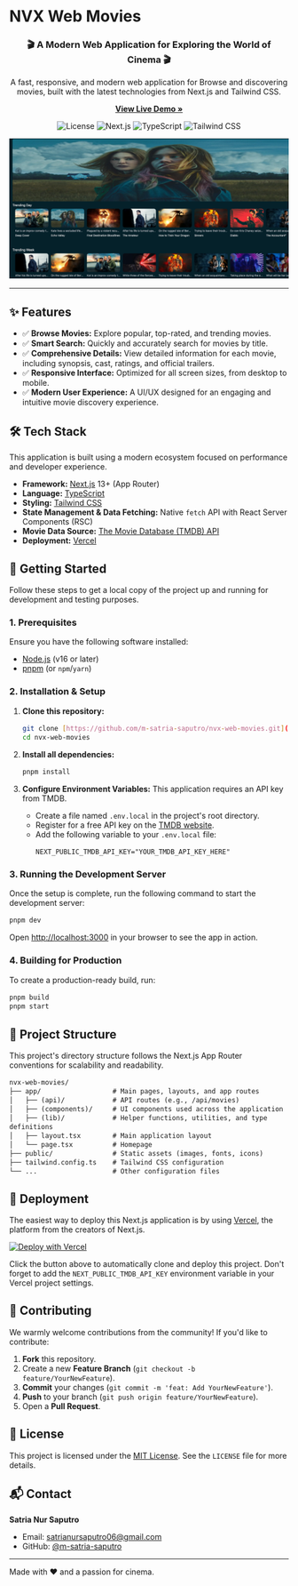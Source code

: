 # NVX Web Movies

<h3 align="center">🎬 A Modern Web Application for Exploring the World of Cinema 🎬</h3>

<p align="center">
  A fast, responsive, and modern web application for Browse and discovering movies, built with the latest technologies from Next.js and Tailwind CSS.
</p>

<p align="center">
  <a href="https://web-movie-consumption-api.vercel.app/"><strong>View Live Demo »</strong></a>
</p>

<p align="center">
  <img src="https://img.shields.io/badge/license-MIT-blue.svg" alt="License">
  <img src="https://img.shields.io/badge/Next.js-13%2B-black?logo=next.js" alt="Next.js">
  <img src="https://img.shields.io/badge/TypeScript-5.x-blue?logo=typescript" alt="TypeScript">
  <img src="https://img.shields.io/badge/Tailwind_CSS-3.x-38B2AC?logo=tailwind-css" alt="Tailwind CSS">
</p>

<p align="center">
  <img src="./img.png" alt="NVX Web Movies Showcase">
</p>

---

## ✨ Features

-   ✅ **Browse Movies:** Explore popular, top-rated, and trending movies.
-   ✅ **Smart Search:** Quickly and accurately search for movies by title.
-   ✅ **Comprehensive Details:** View detailed information for each movie, including synopsis, cast, ratings, and official trailers.
-   ✅ **Responsive Interface:** Optimized for all screen sizes, from desktop to mobile.
-   ✅ **Modern User Experience:** A UI/UX designed for an engaging and intuitive movie discovery experience.

## 🛠️ Tech Stack

This application is built using a modern ecosystem focused on performance and developer experience.

-   **Framework:** [Next.js](https://nextjs.org/) 13+ (App Router)
-   **Language:** [TypeScript](https://www.typescriptlang.org/)
-   **Styling:** [Tailwind CSS](https://tailwindcss.com/)
-   **State Management & Data Fetching:** Native `fetch` API with React Server Components (RSC)
-   **Movie Data Source:** [The Movie Database (TMDB) API](https://www.themoviedb.org/documentation/api)
-   **Deployment:** [Vercel](https://vercel.com/)

## 🚀 Getting Started

Follow these steps to get a local copy of the project up and running for development and testing purposes.

### 1. Prerequisites

Ensure you have the following software installed:
-   [Node.js](https://nodejs.org/en/) (v16 or later)
-   [pnpm](https://pnpm.io/installation) (or `npm`/`yarn`)

### 2. Installation & Setup

1.  **Clone this repository:**
    ```bash
    git clone [https://github.com/m-satria-saputro/nvx-web-movies.git](https://github.com/m-satria-saputro/nvx-web-movies.git)
    cd nvx-web-movies
    ```

2.  **Install all dependencies:**
    ```bash
    pnpm install
    ```

3.  **Configure Environment Variables:**
    This application requires an API key from TMDB.

    -   Create a file named `.env.local` in the project's root directory.
    -   Register for a free API key on the [TMDB website](https://www.themoviedb.org/signup).
    -   Add the following variable to your `.env.local` file:
        ```env
        NEXT_PUBLIC_TMDB_API_KEY="YOUR_TMDB_API_KEY_HERE"
        ```

### 3. Running the Development Server

Once the setup is complete, run the following command to start the development server:

```bash
pnpm dev
```

Open [http://localhost:3000](http://localhost:3000) in your browser to see the app in action.

### 4. Building for Production

To create a production-ready build, run:

```bash
pnpm build
pnpm start
```

## 📂 Project Structure

This project's directory structure follows the Next.js App Router conventions for scalability and readability.

```
nvx-web-movies/
├── app/                  # Main pages, layouts, and app routes
│   ├── (api)/            # API routes (e.g., /api/movies)
│   ├── (components)/     # UI components used across the application
│   ├── (lib)/            # Helper functions, utilities, and type definitions
│   ├── layout.tsx        # Main application layout
│   └── page.tsx          # Homepage
├── public/               # Static assets (images, fonts, icons)
├── tailwind.config.ts    # Tailwind CSS configuration
└── ...                   # Other configuration files
```

## 🚢 Deployment

The easiest way to deploy this Next.js application is by using [Vercel](https://vercel.com/), the platform from the creators of Next.js.

[![Deploy with Vercel](https://vercel.com/button)](https://vercel.com/new/clone?repository-url=https://github.com/m-satria-saputro/nvx-web-movies)

Click the button above to automatically clone and deploy this project. Don't forget to add the `NEXT_PUBLIC_TMDB_API_KEY` environment variable in your Vercel project settings.

## 🤝 Contributing

We warmly welcome contributions from the community! If you'd like to contribute:

1.  **Fork** this repository.
2.  Create a new **Feature Branch** (`git checkout -b feature/YourNewFeature`).
3.  **Commit** your changes (`git commit -m 'feat: Add YourNewFeature'`).
4.  **Push** to your branch (`git push origin feature/YourNewFeature`).
5.  Open a **Pull Request**.

## 📄 License

This project is licensed under the [MIT License](https://opensource.org/license/mit). See the `LICENSE` file for more details.

## 📬 Contact

**Satria Nur Saputro**

-   Email: [satrianursaputro06@gmail.com](mailto:satrianursaputro06@gmail.com)
-   GitHub: [@m-satria-saputro](https://github.com/m-satria-saputro)

---

Made with ❤️ and a passion for cinema.